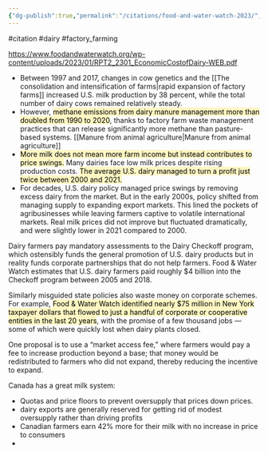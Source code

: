 ```yaml
---
{"dg-publish":true,"permalink":"/citations/food-and-water-watch-2023/","created":"2024-05-02T14:51:52.000+01:00","updated":"2025-10-10T23:56:25.921+01:00"}
---
```


#citation #dairy #factory_farming 

https://www.foodandwaterwatch.org/wp-content/uploads/2023/01/RPT2_2301_EconomicCostofDairy-WEB.pdf

- Between 1997 and 2017, changes in cow genetics and the [[The consolidation and intensification of farms\|rapid expansion of factory farms]] increased U.S. milk production by 38 percent, while the total number of dairy cows remained relatively steady. 
- However, <mark style="background: #FFF3A3A6;">methane emissions from dairy manure management more than doubled from 1990 to 2020</mark>, thanks to factory farm waste management practices that can release significantly more methane than pasture-based systems. [[Manure from animal agriculture\|Manure from animal agriculture]]
- <mark style="background: #FFF3A3A6;">More milk does not mean more farm income but instead contributes to price swings.</mark> Many dairies face low milk prices despite rising production costs. <mark style="background: #FFF3A3A6;">The average U.S. dairy managed to turn a profit just twice between 2000 and 2021. </mark>
- For decades, U.S. dairy policy managed price swings by removing excess dairy from the market. But in the early 2000s, policy shifted from managing supply to expanding export markets. This lined the pockets of agribusinesses while leaving farmers captive to volatile international markets. Real milk prices did not improve but fluctuated dramatically, and were slightly lower in 2021 compared to 2000.

Dairy farmers pay mandatory assessments to the Dairy Checkoff program, which ostensibly funds the general promotion of U.S. dairy products but in reality funds corporate partnerships that do not help farmers. Food & Water Watch estimates that U.S. dairy farmers paid roughly $4 billion into the Checkoff program between 2005 and 2018.

Similarly misguided state policies also waste money on corporate schemes. For example, <mark style="background: #FFF3A3A6;">Food & Water Watch identified nearly $75 million
in New York taxpayer dollars that flowed to just a handful of corporate or cooperative entities in the last 20 years</mark>, with the promise of a few thousand jobs — some of which were quickly lost when dairy plants closed. 

One proposal is to use a “market access fee,” where farmers would pay a fee to increase production beyond a base; that money would be redistributed to farmers who did not expand, thereby reducing the incentive to expand. 

Canada has a great milk system:
- Quotas and price floors to prevent oversupply that prices down prices. 
- dairy exports are generally reserved for getting rid of modest oversupply rather than driving profits
- Canadian farmers earn 42% more for their milk with no increase in price to consumers
-